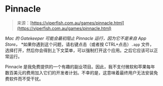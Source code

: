 <!--yml

category: 未分类

date: 2024-05-29 12:41:41

-->

# Pinnacle

> 来源：[https://viperfish.com.au/games/pinnacle.html](https://viperfish.com.au/games/pinnacle.html)

*Mac 的 Gatekeeper 可能会最初阻止 Pinnacle 运行，因为它不是来自 App Store。* *如果你遇到这个问题，请右键点击（或者按 CTRL+点击）`.app` 文件，选择打开，然后你会得到上下文菜单，可以强制打开这个应用。之后它应该可以正常运行。

Pinnacle 是我免费提供的一个有趣的副业项目。因此，我不支付微软和苹果每年数百美元的费用加入它们的开发者计划。不幸的是，这意味着最终用户无法安装免费软件而不受干扰。
